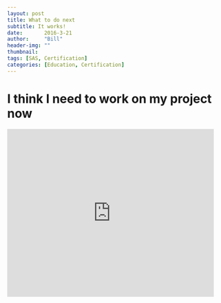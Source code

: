 ```yaml
---
layout: post
title: What to do next
subtitle: It works!
date:       2016-3-21
author:     "Bill"
header-img: ""
thumbnail: 
tags: [SAS, Certification]
categories: [Education, Certification]
---
```


# I think I need to work on my project now
<iframe  title="YouTube video player" width="480" height="390" src="https://www.youtube.com/watch?v=utNKjspT39I?autoplay=1" frameborder="0" allowfullscreen></iframe>